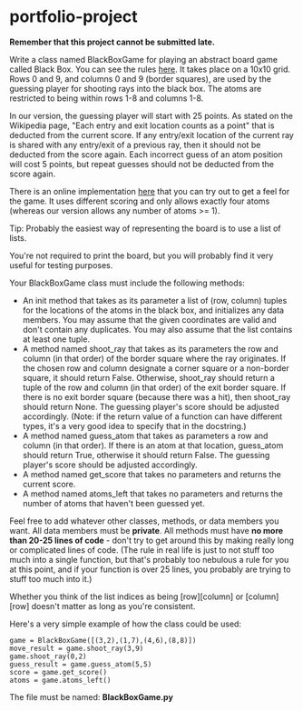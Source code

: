 # portfolio-project

**Remember that this project cannot be submitted late.**

Write a class named BlackBoxGame for playing an abstract board game called Black Box.  You can see the rules [here](https://en.wikipedia.org/wiki/Black_Box_(game)).  It takes place on a 10x10 grid.  Rows 0 and 9, and columns 0 and 9 (border squares), are used by the guessing player for shooting rays into the black box.  The atoms are restricted to being within rows 1-8 and columns 1-8.

In our version, the guessing player will start with 25 points.  As stated on the Wikipedia page, "Each entry and exit location counts as a point" that is deducted from the current score. If any entry/exit location of the current ray is shared with any entry/exit of a previous ray, then it should not be deducted from the score again. Each incorrect guess of an atom position will cost 5 points, but repeat guesses should not be deducted from the score again.

There is an online implementation [here](http://www.pythononline.co.uk/blackbox/) that you can try out to get a feel for the game.  It uses different scoring and only allows exactly four atoms (whereas our version allows any number of atoms >= 1).

Tip: Probably the easiest way of representing the board is to use a list of lists.

You're not required to print the board, but you will probably find it very useful for testing purposes.

Your BlackBoxGame class must include the following methods:
* An init method that takes as its parameter a list of (row, column) tuples for the locations of the atoms in the black box, and initializes any data members.  You may assume that the given coordinates are valid and don't contain any duplicates.  You may also assume that the list contains at least one tuple.
* A method named shoot_ray that takes as its parameters the row and column (in that order) of the border square where the ray originates.  If the chosen row and column designate a corner square or a non-border square, it should return False.  Otherwise, shoot_ray should return a tuple of the row and column (in that order) of the exit border square.  If there is no exit border square (because there was a hit), then shoot_ray should return None.  The guessing player's score should be adjusted accordingly. (Note: if the return value of a function can have different types, it's a very good idea to specify that in the docstring.)
* A method named guess_atom that takes as parameters a row and column (in that order).  If there is an atom at that location, guess_atom should return True, otherwise it should return False.  The guessing player's score should be adjusted accordingly. 
* A method named get_score that takes no parameters and returns the current score.
* A method named atoms_left that takes no parameters and returns the number of atoms that haven't been guessed yet.

Feel free to add whatever other classes, methods, or data members you want.  All data members must be **private**.  All methods must have **no more than 20-25 lines of code** - don't try to get around this by making really long or complicated lines of code.  (The rule in real life is just to not stuff too much into a single function, but that's probably too nebulous a rule for you at this point, and if your function is over 25 lines, you probably are trying to stuff too much into it.)

Whether you think of the list indices as being [row][column] or [column][row] doesn't matter as long as you're consistent.

Here's a very simple example of how the class could be used:
```
game = BlackBoxGame([(3,2),(1,7),(4,6),(8,8)])
move_result = game.shoot_ray(3,9)
game.shoot_ray(0,2)
guess_result = game.guess_atom(5,5)
score = game.get_score()
atoms = game.atoms_left()
```
The file must be named: **BlackBoxGame.py**
